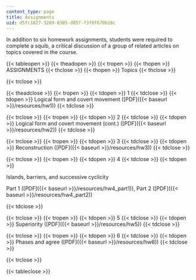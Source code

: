 ```yaml
---
content_type: page
title: Assignments
uid: d5fc1827-3289-0305-d857-f3f0f670b16c
---
```


In addition to six homework assignments, students were required to complete a squib, a critical discussion of a group of related articles on topics covered in the course.

{{< tableopen >}}
{{< theadopen >}}
{{< tropen >}}
{{< thopen >}}
ASSIGNMENTS
{{< thclose >}}
{{< thopen >}}
Topics
{{< thclose >}}

{{< trclose >}}

{{< theadclose >}}
{{< tropen >}}
{{< tdopen >}}
1
{{< tdclose >}}
{{< tdopen >}}
Logical form and covert movement ([PDF]({{< baseurl >}}/resources/hw1))
{{< tdclose >}}

{{< trclose >}}
{{< tropen >}}
{{< tdopen >}}
2
{{< tdclose >}}
{{< tdopen >}}
Logical form and covert movement (cont.) ([PDF]({{< baseurl >}}/resources/hw2))
{{< tdclose >}}

{{< trclose >}}
{{< tropen >}}
{{< tdopen >}}
3
{{< tdclose >}}
{{< tdopen >}}
Reconstruction ([PDF]({{< baseurl >}}/resources/hw3))
{{< tdclose >}}

{{< trclose >}}
{{< tropen >}}
{{< tdopen >}}
4
{{< tdclose >}}
{{< tdopen >}}


Islands, barriers, and successive cyclicity

Part 1 ([PDF]({{< baseurl >}}/resources/hw4_part1)), Part 2 ([PDF]({{< baseurl >}}/resources/hw4_part2))


{{< tdclose >}}

{{< trclose >}}
{{< tropen >}}
{{< tdopen >}}
5
{{< tdclose >}}
{{< tdopen >}}
Superiority ([PDF]({{< baseurl >}}/resources/hw5))
{{< tdclose >}}

{{< trclose >}}
{{< tropen >}}
{{< tdopen >}}
6
{{< tdclose >}}
{{< tdopen >}}
Phases and agree ([PDF]({{< baseurl >}}/resources/hw6))
{{< tdclose >}}

{{< trclose >}}

{{< tableclose >}}